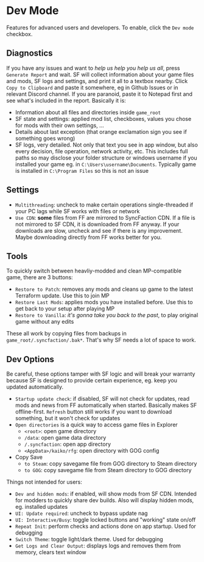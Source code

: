 # Dev Mode

Features for advanced users and developers. To enable, click the `Dev mode` checkbox.

## Diagnostics

If you have any issues and want to *help us help you help us all*, press `Generate Report` and wait. SF will collect information about your game files and mods, SF logs and settings, and print it all to a textbox nearby. Click `Copy to Clipboard` and paste it somewhere, eg in Github Issues or in relevant Discord channel. If you are paranoid, paste it to Notepad first and see what's included in the report. Basically it is:

* Information about all files and directories inside `game_root`
* SF state and settings: applied mod list, checkboxes, values you chose for mods with their own settings, ...
* Details about last exception (that orange exclamation sign you see if something goes wrong)
* SF logs, very detailed. Not only that text you see in app window, but also every decision, file operation, network activity, etc. This includes full paths so may disclose your folder structure or windows username if you installed your game eg. in `C:\Users\username\Documents`. Typically game is installed in `C:\Program Files` so this is not an issue

## Settings

* `Multithreading`: uncheck to make certain operations single-threaded if your PC lags while SF works with files or network
* `Use CDN`: **some** files from FF are mirrored to SyncFaction CDN. If a file is not mirrored to SF CDN, it is downloaded from FF anyway. If your downloads are slow, uncheck and see if there is any improvement. Maybe downloading directly from FF works better for you.

## Tools

To quickly switch between heavliy-modded and clean MP-compatible game, there are 3 buttons:

* `Restore to Patch`: removes any mods and cleans up game to the latest Terraform update. Use this to join MP
* `Restore Last Mods`: applies mods you have installed before. Use this to get back to your setup after playing MP
* `Restore to Vanilla`: *it's gonna take you back to the past*, to play original game without any edits

These all work by copying files from backups in `game_root/.syncfaction/.bak*`. That's why SF needs a lot of space to work.

## Dev Options

Be careful, these options tamper with SF logic and will break your warranty because SF is designed to provide certain experience, eg. keep you updated automatically.

* `Startup update check`: if disabled, SF will not check for updates, read mods and news from FF automatically when started. Basically makes SF offline-first. `Refresh` button still works if you want to download something, but it won't check for updates
* `Open directories` is a quick way to access game files in Explorer
  * `<root>`: open game directory
  * `/data`: open game data directory
  * `/.syncfaction`: open app directory
  * `<AppData>/kaiko/rfg`: open directory with GOG config
* Copy Save
  * `to Steam`: copy savegame file from GOG directory to Steam directory
  * `to GOG`: copy savegame file from Steam directory to GOG directory

Things not intended for users:

* `Dev and hidden mods`: if enabled, will show mods from SF CDN. Intended for modders to quickly share dev builds. Also will display hidden mods, eg. installed updates
* `UI: Update required`: uncheck to bypass update nag
* `UI: Interactive/Busy`: toggle locked buttons and "working" state on/off
* `Repeat Init`: perform checks and actions done on app startup. Used for debugging
* `Switch Theme`: toggle light/dark theme. Used for debugging
* `Get Logs and Clear Output`: displays logs and removes them from memory, clears text window
